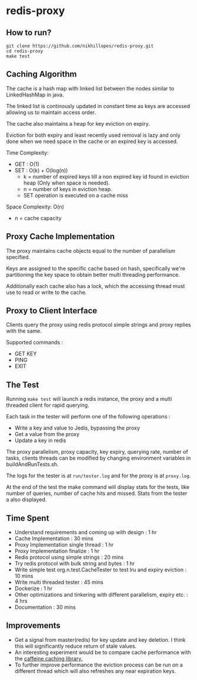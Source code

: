 # redis-proxy

## How to run?
```
git clone https://github.com/nikhillopes/redis-proxy.git
cd redis-proxy
make test
```

## Caching Algorithm
The cache is a hash map with linked list between the nodes similar to LinkedHashMap in java.

The linked list is continously updated in constant time as keys are accessed allowing us to maintain access order.

The cache also maintains a heap for key eviction on expiry.

Eviction for both expiry and least recently used removal is lazy and only done when we need space in the cache or an expired key is accessed.

Time Complexity:
- GET : O(1)
- SET : O(k) + O(log(n))
  - k = number of expired keys till a non expired key id found in eviction heap (Only when space is needed).
  - n = number of keys in eviction heap.
  - SET operation is executed on a cache miss
  
Space Complexity: O(n)
  - n = cache capacity
  
## Proxy Cache Implementation
The proxy maintains cache objects equal to the number of parallelism specified.

Keys are assigned to the specific cache based on hash, specifically we're partitioning the key space to
obtain better multi threading performance.

Additionally each cache also has a lock, which the accessing thread must use to read or write to the cache.

## Proxy to Client Interface
Clients query the proxy using redis protocol simple strings and proxy replies with the same.

Supported commands :
 - GET KEY
 - PING
 - EXIT
 
## The Test
Running ```make test``` will launch a redis instance, the proxy and a multi threaded client for rapid querying.

Each task in the tester will perform one of the following operations :
- Write a key and value to Jedis, bypassing the proxy
- Get a value from the proxy
- Update a key in redis

The proxy parallelism, proxy capacity, key expiry, querying rate, number of tasks, clients threads can be modified by changing environment variables in buildAndRunTests.sh.

The logs for the tester is at ```run/tester.log``` and for the proxy is at ```proxy.log```.

At the end of the test the make command will display stats for the tests, like number of queries, number of cache hits and missed. Stats from the tester a also displayed.

## Time Spent
- Understand requirements and coming up with design : 1 hr
- Cache Implementation : 30 mins
- Proxy Implementation single thread : 1 hr
- Proxy Implementation finalize : 1 hr
- Redis protocol using simple strings : 20 mins
- Try redis protocol with bulk string and bytes : 1 hr
- Write simple test org.n.test.CacheTester to test lru and expiry eviction : 10 mins
- Write multi threaded tester : 45 mins
- Dockerize : 1 hr
- Other optimizations and tinkering with different parallelism, expiry etc. : 4 hrs
- Documentation : 30 mins

## Improvements
- Get a signal from master(redis) for key update and key deletion. I think this will significantly reduce return of stale values.
- An interesting experiment would be to compare cache performance with the [caffeine caching library.](https://github.com/ben-manes/caffeine)
- To further improve performance the eviction process can be run on a different thread which will also refreshes any near expiration keys.



